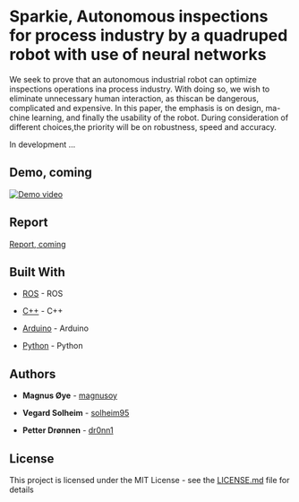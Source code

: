 # Sparkie, Autonomous inspections for process industry by a quadruped robot with use of neural networks
We seek to prove that an autonomous industrial robot can optimize inspections operations ina process industry. With doing so, we wish to eliminate unnecessary human interaction, as thiscan be dangerous, complicated and expensive.  In this paper, the emphasis is on design, ma-chine learning, and finally the usability of the robot.  During consideration of different choices,the priority will be on robustness, speed and accuracy.

In development ...


## Demo, coming

[![Demo video](https://img.youtube.com/vi/HOWtKFNFNDA/0.jpg)](https://www.youtube.com)


## Report

[Report, coming](https://www.overleaf.com/project)


## Built With

* [ROS](https://www.ros.org/) - ROS

* [C++](http://www.cplusplus.com/) - C++

* [Arduino](https://www.arduino.cc/) - Arduino

* [Python](https://www.python.org/) - Python


## Authors

* **Magnus Øye** - [magnusoy](https://github.com/magnusoy)

* **Vegard Solheim** - [solheim95](https://github.com/solheim95)

* **Petter Drønnen** - [dr0nn1](https://github.com/dr0nn1)


## License

This project is licensed under the MIT License - see the [LICENSE.md](https://github.com/magnusoy/Sparkie-Quadruped-Robot/blob/master/LICENSE) file for details
